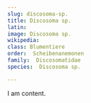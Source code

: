 ```yaml
---
slug: discosoma-sp.
title: Discosoma sp.
latin:
image: Discosoma sp.
wikipedia: 
class: Blumentiere
order:  Scheibenanemonen
family:  Discosomatidae
species:  Discosoma sp.

---
```


I am content.
